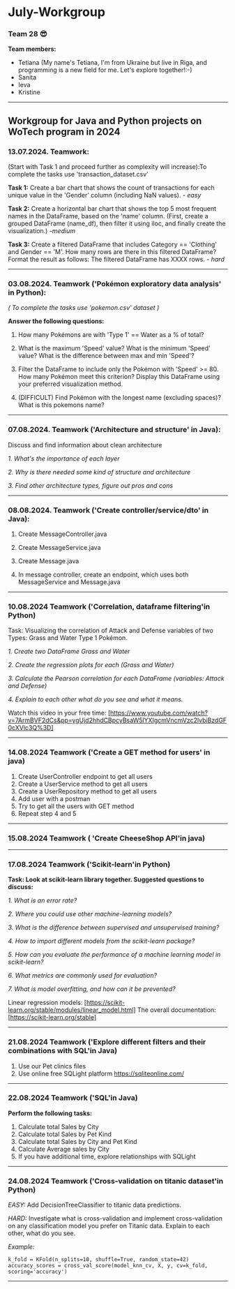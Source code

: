 # July-Workgroup
### Team 28 😎
**Team members:**
- Tetiana (My name's Tetiana, I'm from Ukraine but live in Riga, and programming is a new field for me. Let's explore together!:-)
- Sanita 
- Ieva
- Kristine
---------------------------------------------------------------------
Workgroup for Java and Python projects on WoTech program in 2024
---------------------------------------------------------------------
### 13.07.2024. Teamwork: 
  (Start with Task 1 and proceed further as complexity will increase):To complete the tasks use 'transaction_dataset.csv'
  
  **Task 1:** Create a bar chart that shows the count of transactions for each unique value in the 'Gender' column (including NaN values). - *easy*
  
  **Task 2:** Create a horizontal bar chart that shows the top 5 most frequent names in the DataFrame, based on the 'name' column. (First, create a grouped DataFrame (name_df), then filter it using iloc, and finally create the visualization.) -*medium*
  
  **Task 3:** Create a filtered DataFrame that includes Category == 'Clothing' and Gender == 'M'. How many rows are there in this filtered DataFrame? Format the result as follows: The filtered DataFrame has XXXX rows. - *hard*
  
-----------------------------------------------------------------------------------------------------------------------------------------------------------------------------------------------------------------------------
### 03.08.2024. Teamwork ('Pokémon exploratory data analysis' in Python): 
  *( To complete the tasks use 'pokemon.csv' dataset )*

**Answer the following questions:** 
1. How many Pokémons are with 'Type 1' == Water as a % of total?
2. What is the maximum 'Speed' value? What is the minimum 'Speed' value? What is the difference between max and min 'Speed'?
3. Filter the DataFrame to include only the Pokémon with 'Speed' >= 80. How many Pokémon meet this criterion? Display this DataFrame using your preferred visualization method.
   
4. (DIFFICULT) Find Pokémon with the longest name (excluding spaces)? What is this pokemons name?

-----------------------------------------------------------------------------------------------------------------------------------------------------------------------------------------------------------------------------

### 07.08.2024. Teamwork ('Architecture and structure' in Java):
Discuss and find information about clean architecture

*1. What's the importance of each layer*

*2. Why is there needed some kind of structure and architecture*

*3. Find other architecture types, figure out pros and cons*

-----------------------------------------------------------------------------------------------------------------------------------------------------------------------------------------------------------------------------
### 08.08.2024. Teamwork ('Create controller/service/dto' in Java):

1. Create MessageController.java
   
2. Create MessageService.java
   
3. Create Message.java
   
4. In message controller, create an endpoint, which uses both MessageService and Message.java
-----------------------------------------------------------------------------------------------------------------------------------------------------------------------------------------------------------------------------
### 10.08.2024 Teamwork ('Correlation, dataframe filtering'in Python)
Task: Visualizing the correlation of Attack and Defense variables of two Types: Grass and Water Type 1 Pokémon.

*1. Create two DataFrame Grass and Water*

*2. Create the regression plots for each (Grass and Water)*

*3. Calculate the Pearson correlation for each DataFrame (variables: Attack and Defense)*

*4. Explain to each other what do you see and what it means.*
   
Watch this video in your free time: [https://www.youtube.com/watch?v=7ArmBVF2dCs&pp=ygUjd2hhdCBpcyBsaW5lYXIgcmVncmVzc2lvbiBzdGF0cXVlc3Q%3D]

-----------------------------------------------------------------------------------------------------------------------------------------------------------------------------------------------------------------------------
### 14.08.2024 Teamwork ('Create a GET method for users' in java)

1. Create UserController endpoint to get all users
2. Create a UserService method to get all users
3. Create a UserRepository method to get all users
4. Add user with a postman
5. Try to get all the users with GET method
6. Repeat step 4 and 5

-----------------------------------------------------------------------------------------------------------------------------------------------------------------------------------------------------------------------------
### 15.08.2024 Teamwork ( 'Create CheeseShop API'in java)
-----------------------------------------------------------------------------------------------------------------------------------------------------------------------------------------------------------------------------
### 17.08.2024 Teamwork ('Scikit-learn'in Python)

**Task: Look at scikit-learn library together. Suggested questions to discuss:**

*1. What is an error rate?*

*2. Where you could use other machine-learning models?*

*3. What is the difference between supervised and unsupervised training?*

*4. How to import different models from the scikit-learn package?*

*5. How can you evaluate the performance of a machine learning model in scikit-learn?*

*6. What metrics are commonly used for evaluation?*

*7. What is model overfitting, and how can it be prevented?*

Linear regression models: [https://scikit-learn.org/stable/modules/linear_model.html]
The overall documentation: [https://scikit-learn.org/stable]

-----------------------------------------------------------------------------------------------------------------------------------------------------------------------------------------------------------------------------
### 21.08.2024 Teamwork ('Explore different filters and their combinations with SQL'in Java)
1. Use our Pet clinics files
2. Use online free SQLight platform https://sqliteonline.com/

-----------------------------------------------------------------------------------------------------------------------------------------------------------------------------------------------------------------------------
### 22.08.2024 Teamwork ('SQL'in Java)
**Perform the following tasks:**
1. Calculate total Sales by City
2. Calculate total Sales by Pet Kind
3. Calculate total Sales by City and Pet Kind
4. Calculate Average sales by City
5. If you have additional time, explore relationships with SQLight

-----------------------------------------------------------------------------------------------------------------------------------------------------------------------------------------------------------------------------
### 24.08.2024 Teamwork ('Cross-validation on titanic dataset'in Python)
*EASY:* 
Add DecisionTreeClassifier to titanic data predictions. 

*HARD:* 
Investigate what is cross-validation and implement cross-validation on any classification model you prefer on Titanic data. Explain to each other, what do you see. 

*Example:*
```
k_fold = KFold(n_splits=10, shuffle=True, random_state=42)
accuracy_scores = cross_val_score(model_knn_cv, X, y, cv=k_fold, scoring='accuracy')
```
-----------------------------------------------------------------------------------------------------------------------------------------------------------------------------------------------------------------------------
